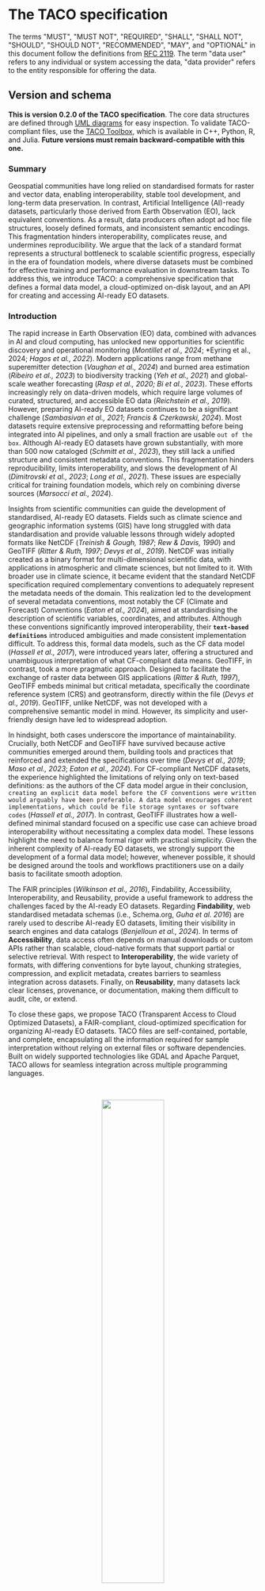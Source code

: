 # The TACO specification

The terms "MUST", "MUST NOT", "REQUIRED", "SHALL", "SHALL NOT", "SHOULD", "SHOULD NOT", "RECOMMENDED", "MAY", and "OPTIONAL" in this document follow the definitions from [RFC 2119](https://www.ietf.org/rfc/rfc2119.txt). The term "data user" refers to any individual or system accessing the data, "data provider" refers to the entity responsible for offering the data.

## Version and schema

**This is version 0.2.0 of the TACO specification**. The core data structures are defined through [UML diagrams](https://github.com/tacofoundation/specification/tree/main/diagrams) for easy inspection. To validate TACO-compliant files, use the [TACO Toolbox](https://github.com/tacofoundation/taco-toolbox), which is available in C++, Python, R, and Julia. **Future versions must remain backward-compatible with this one.**

### Summary

Geospatial communities have long relied on standardised formats for raster and vector data, enabling interoperability, stable tool development, and long-term data preservation. In contrast, Artificial Intelligence (AI)-ready datasets, particularly those derived from Earth Observation (EO), lack equivalent conventions. As a result, data producers often adopt ad hoc file structures, loosely defined formats, and inconsistent semantic encodings. This fragmentation hinders interoperability, complicates reuse, and undermines reproducibility. We argue that the lack of a standard format represents a structural bottleneck to scalable scientific progress, especially in the era of foundation models, where diverse datasets must be combined for effective training and performance evaluation in downstream tasks. To address this, we introduce TACO: a comprehensive specification that defines a formal data model, a cloud-optimized on-disk layout, and an API for creating and accessing AI-ready EO datasets.

### Introduction

The rapid increase in Earth Observation (EO) data, combined with advances in AI and cloud computing, has unlocked new opportunities for scientific discovery and operational monitoring (*Montillet et al., 2024*; *Eyring et al., 2024; *Hagos et al., 2022*). Modern applications range from methane superemitter detection (*Vaughan et al., 2024*) and burned area estimation (*Ribeiro et al., 2023*) to biodiversity tracking (*Yeh et al., 2021*) and global-scale weather forecasting (*Rasp et al., 2020; Bi et al., 2023*). These efforts increasingly rely on data-driven models, which require large volumes of curated, structured, and accessible EO data (*Reichstein et al., 2019*). However, preparing AI-ready EO datasets continues to be a significant challenge (*Sambasivan et al., 2021*; *Francis & Czerkawski, 2024*). Most datasets require extensive preprocessing and reformatting before being integrated into AI pipelines, and only a small fraction are usable `out of the box`. Although AI-ready EO datasets have grown substantially, with more than 500 now cataloged (*Schmitt et al., 2023*), they still lack a unified structure and consistent metadata conventions. This fragmentation hinders reproducibility, limits interoperability, and slows the development of AI (*Dimitrovski et al., 2023*; *Long et al., 2021*). These issues are especially critical for training foundation models, which rely on combining diverse sources (*Marsocci et al., 2024*).

Insights from scientific communities can guide the development of standardised, AI-ready EO datasets. Fields such as climate science and geographic information systems (GIS) have long struggled with data standardisation and provide valuable lessons through widely adopted formats like NetCDF (_Treinish & Gough, 1987_; _Rew & Davis, 1990_) and GeoTIFF (_Ritter & Ruth, 1997_; _Devys et al., 2019_). NetCDF was initially created as a binary format for multi-dimensional scientific data, with applications in atmospheric and climate sciences, but not limited to it. With broader use in climate science, it became evident that the standard NetCDF specification required complementary conventions to adequately represent the metadata needs of the domain. This realization led to the development of several metadata conventions, most notably the CF (Climate and Forecast) Conventions (*Eaton et al., 2024*), aimed at standardising the description of scientific variables, coordinates, and attributes. Although these conventions significantly improved interoperability, their __`text-based definitions`__ introduced ambiguities and made consistent implementation difficult. To address this, formal data models, such as the CF data model (*Hassell et al., 2017*), were introduced years later, offering a structured and unambiguous interpretation of what CF-compliant data means. GeoTIFF, in contrast, took a more pragmatic approach. Designed to facilitate the exchange of raster data between GIS applications (*Ritter & Ruth, 1997*), GeoTIFF embeds minimal but critical metadata, specifically the coordinate reference system (CRS) and geotransform, directly within the file (*Devys et al., 2019*). GeoTIFF, unlike NetCDF, was not developed with a comprehensive semantic model in mind. However, its simplicity and user-friendly design have led to widespread adoption.

In hindsight, both cases underscore the importance of maintainability. Crucially, both NetCDF and GeoTIFF have survived because active communities emerged around them, building tools and practices that reinforced and extended the specifications over time (*Devys et al., 2019*; *Maso et al., 2023*; *Eaton et al., 2024*). For CF-compliant NetCDF datasets, the experience highlighted the limitations of relying only on text-based definitions: as the authors of the CF data model argue in their conclusion, `creating an explicit data model before the CF conventions were written would arguably have been preferable. A data model encourages coherent implementations, which could be file storage syntaxes or software codes` (_Hassell et al., 2017_). In contrast, GeoTIFF illustrates how a well-defined minimal standard focused on a specific use case can achieve broad interoperability without necessitating a complex data model. These lessons highlight the need to balance formal rigor with practical simplicity. Given the inherent complexity of AI-ready EO datasets, we strongly support the development of a formal data model; however, whenever possible, it should be designed around the tools and workflows practitioners use on a daily basis to facilitate smooth adoption.

The FAIR principles (*Wilkinson et al., 2016*), Findability, Accessibility, Interoperability, and Reusability, provide a useful framework to address the challenges faced by the AI-ready EO datasets. Regarding **Findability**, web standardised metadata schemas (i.e., Schema.org, _Guha et al. 2016_) are rarely used to describe AI-ready EO datasets, limiting their visibility in search engines and data catalogs (_Benjelloun et al., 2024_). In terms of **Accessibility**, data access often depends on manual downloads or custom APIs rather than scalable, cloud-native formats that support partial or selective retrieval. With respect to **Interoperability**, the wide variety of formats, with differing conventions for byte layout, chunking strategies, compression, and explicit metadata, creates barriers to seamless integration across datasets. Finally, on **Reusability**, many datasets lack clear licenses, provenance, or documentation, making them difficult to audit, cite, or extend.

To close these gaps, we propose TACO (Transparent Access to Cloud Optimized Datasets), a FAIR-compliant, cloud-optimized specification for organizing AI-ready EO datasets. TACO files are self-contained, portable, and complete, encapsulating all the information required for sample interpretation without relying on external files or software dependencies. Built on widely supported technologies like GDAL and Apache Parquet, TACO allows for seamless integration across multiple programming languages.

<p>&nbsp;</p>
<a name="fig1">
<p align="center">
  <img src="https://github.com/user-attachments/assets/17a84407-0cd1-4da4-9e0d-2e22beda7087" width="50%">
</p>
</a>
<sub><strong>Figure 1:</strong> Conceptual organization of the TACO Specification. The Data Model (A) is composed of two layers: Logical Structure (describing the relationships between data and metadata) and Semantic Description (standardised metadata definitions). These layers collectively define the Data Format (B), specifying how data is stored, which can be created and accessed through a dedicated API (C) consisting of the ToolBox (for creation) and the Reader (for reading).</sub>
<p>&nbsp;</p>

### The specification

The TACO specification defines the data model, file format, and API ([**Figure 1**](#fig1)). Here, the **_data model_** refers to an abstract representation of a dataset that defines the rules, constraints, and relationships connecting metadata to the associated data assets ([**Figure 2**](#fig2)). The **_data format_** defines the physical representation of the dataset, specifying how data and metadata are encoded, stored, and organized. Finally, the API specifies the programmatic methods and conventions by which users and applications can interact with TACO-compliant datasets. By providing a unique and well-structured interface, the API abstracts the underlying complexity of the data format and data model, allowing data users to query, modify, and even integrate multiple TACO datasets.

#### The Data Model

The logical structure of the TACO data model is illustrated in the UML diagram in [**Figure 2**](#fig2). At its core, a TACO dataset is defined as a structured collection of minimal self-contained data units, called SAMPLEs, organized within a container, called TORTILLA, and enriched by dataset-level metadata.

<p>&nbsp;</p>
<a name="fig2">
<p align="center">
<img src="https://github.com/user-attachments/assets/f41109aa-357f-4a2c-b348-e39192a9ccc6" alt="TACO logical structure" width="75%">
</p>
</a>
<sub><strong>Figure 2:</strong> TACO logical structure. A <code>SAMPLE</code> encapsulates raw data and metadata, with a pointer to a <code>DataSource</code>. Supported data sources include <code>GDALDataset</code>, <code>BYTES</code>, and <code>TORTILLA</code>. TACO extends <code>TORTILLA</code> by adding high-level dataset metadata.</sub>
<p>&nbsp;</p>


A SAMPLE represents the minimal self-contained and smallest indivisible unit for AI training and evaluation. Each SAMPLE encapsulates the actual data and metadata ([**Figure 3**](#fig3)). Importantly, each SAMPLE contains a pointer to a DataSource that specifies how to access the underlying data. A SAMPLE supports three primary DataSource types: (i) GDALDataset, for raster or vector data readable by the GDAL library; (ii) BYTES, representing raw byte streams for unsupported or custom formats; and (iii) TORTILLA. While the BYTES option is available, GDALDataset is recommended for partial read support.

<p>&nbsp;</p>
<a name="fig3"></a>
<p align="center">
  <img src="https://github.com/user-attachments/assets/52dad4b8-d680-4f43-b666-23572e48df2e" alt="Semantic description of SAMPLE metadata" width="80%">
</p>
<sub><strong>Figure 3:</strong> Semantic description of the <code>SAMPLE</code> metadata. The <code>Metadata</code> class contains essential file identification and storage fields. An abstract <code>Extension</code> class defines the interface for optional metadata, allowing for expansion. Specific extensions (marked with <code>&lt;&lt;Extension&gt;&gt;</code> in the header) like <code>STAC</code>, <code>RAI</code>, <code>STATS</code>, <code>Flood</code>, and <code>Methane</code> inherit from <code>Extension</code>, each adding domain-specific attributes. This design enables adding extensions without modifying the core <code>Metadata</code> structure.</sub>
<p>&nbsp;</p>

The TORTILLA serves as a container that manages multiple SAMPLE instances. All SAMPLEs within a TORTILLA share a uniform metadata schema, enabling the combined metadata to be represented as a dataframe. Since TORTILLA implements the DataSource interface, it can be referenced within a SAMPLE, enabling recursive nesting of TORTILLA containers. This design supports the representation of hierarchical datasets while preserving the modularity and self-contained nature of individual SAMPLEs. Building upon TORTILLA, the TACO class extends this container structure by adding comprehensive dataset-level metadata ([**Figure 4**](#fig4)). This additional metadata provides a semantic collection overview, supporting dataset management, discovery, and interoperability.

<p>&nbsp;</p>
<a name="fig4"></a>
<p align="center">
  <img src="https://github.com/user-attachments/assets/e522fc11-7cc1-4670-a836-3491c1c2b1c2" alt="Semantic description of SAMPLE metadata" width="80%">
</p>
<sub><strong>Figure 4:</strong> Semantic description of the TACO dataset-level metadata. Core dataset information is structured in the Metadata class, linking mandatory and optional fields. Extensions, modeled through the abstract Extension class, allow modular inclusion of additional metadata such as RAI, Publications, and Sensor information, ensuring flexibility and scalability.</sub>
<p>&nbsp;</p>

#### Semantic Description

This section defines the structure of the metadata associated with each individual SAMPLE ([**Figure 3**](#fig3)) and with the TACO dataset ([**Figure 4**](#fig4)) as a whole. Metadata is organized into three categories: (1) Core (required fields), (2) Optional (non-essential fields providing additional context or supporting specific functionalities), and (3) Automatic (fields automatically generated by the TACO API; generation is based exclusively on core metadata and never on optional fields).

<p>&nbsp;</p>
<a name="tab1"></a>
<table>
  <thead>
    <tr>
      <th><strong>Field</strong></th>
      <th><strong>Type</strong></th>
      <th><strong>Details</strong></th>
    </tr>
  </thead>
  <tbody>
    <tr>
      <td><code>tortilla:id</code></td>
      <td>String</td>
      <td><strong>CORE</strong>. Unique identifier for each item.</td>
    </tr>
    <tr>
      <td><code>tortilla:file_format</code></td>
      <td>String</td>
      <td>
        <strong>CORE</strong>. The format name <strong>MUST</strong> follow the GDAL naming convention. For example:
        <ul>
          <li>GeoTIFF files use the format name <code>GTiff</code>.</li>
          <li>JPEG files use the format name <code>JPEG</code>.</li>
        </ul>
        <strong>Additional Supported Formats:</strong>
        <ul>
          <li><code>BYTES</code>: Used for data formats not supported by GDAL.</li>
          <li><code>TORTILLA</code>: Used when the file represents a nested TORTILLA structure.</li>
        </ul>
      </td>
    </tr>
    <tr>
      <td><code>tortilla:offset</code></td>
      <td>Long</td>
      <td><strong>AUTOMATIC</strong>. Byte offset where the item’s data begins in the file. This field is automatically generated by the <code>taco-toolbox</code>.</td>
    </tr>
    <tr>
      <td><code>tortilla:length</code></td>
      <td>Long</td>
      <td><strong>AUTOMATIC</strong>. Number of bytes that the item’s data occupies. This field is automatically generated by the <code>taco-toolbox</code>.</td>
    </tr>
    <tr>
      <td><code>tortilla:data_split</code></td>
      <td>String</td>
      <td>
        <strong>OPTIONAL</strong>. The data split type. <strong>MUST</strong> be one of the following:
        <ul>
          <li><code>train</code>: Training data.</li>
          <li><code>test</code>: Testing data.</li>
          <li><code>validation</code>: Validation data.</li>
        </ul>
      </td>
    </tr>
  </tbody>
</table>
<p><strong>Table 1:</strong> Core Schema for <code>SAMPLE</code> Metadata</p>
<p>&nbsp;</p>

At the `SAMPLE` level, two core attributes are required: `tortilla:id`, a unique string that identifies each `SAMPLE`, and `tortilla:file_format`, which specifies the data format—either `TORTILLA`, `BYTES`, or any format supported by GDAL. An optional field, `tortilla:data_split`, indicates the dataset partition to which the sample belongs (e.g., training, validation, or testing). Additionally, the fields `tortilla:offset` (denoting the position within a TORTILLA archive) and `tortilla:length` (the sample's size) are automatically computed by the TACO API ([**Table 1**](#tab1)). The current specification supports three optional extensions: STAC, Responsible AI (RAI), and sample statistics (STATS), which are described in detail in the [`SAMPLE` Extensions section](#sample-level-extension).

At the dataset level, TACO defines a `Metadata` class that encapsulates both core and optional fields describing the dataset’s provenance, structure, and content ([**Table 2**](#tab2)). Core fields include a persistent identifier (`id`), versioning information (`taco_version`, `dataset_version`), spatiotemporal coverage (`extent`), a human-readable description (`description`), licensing details (`licenses`), and contact information for both dataset providers (`providers`) and the individual responsible for converting the data into TACO (`data_curator`). Several of these core fields employ nested structures or lists to represent complex information. For example, both `providers` and `data_curator` are modeled as lists of `Contact` objects, each containing attributes such as name, affiliation, and email. The `extent` field uses nested list structures to capture spatial and temporal bounds, while the `licenses` field is represented by a `Licenses` class that can wrap one or more license entries.

Optional fields in the `Metadata` class include a dataset title, descriptive keywords, and high-level information about intended use, such as the task type and split strategy. Links to external resources can be provided via the optional `raw_link` and `discuss_link` fields, both represented by a `Hyperlink` class that includes an `href` and a textual `description`. TACO metadata is designed to be extensible: additional modules can be integrated by inheriting from an abstract `Extension` class. Check the [`TACO` Extensions section](#taco-level-extension) for more details.

<p>&nbsp;</p>

| **Field**         | **Type**                                           | **Details**                                                                                                           |
| ----------------- | -------------------------------------------------- | --------------------------------------------------------------------------------------------------------------------- |
| `id`              | String                                             | **CORE**. A unique identifier for the dataset.                                                                        |
| `taco_version`    | String                                             | **CORE**. The version of the TACO specification.                                                                      |
| `dataset_version` | String                                             | **CORE**. Version of the dataset.                                                                                     |
| `description`     | String                                             | **CORE**. Description of the dataset.                                                                                 |
| `licenses`        | List of strings                                    | **CORE**. License(s) of the dataset. It is recommended to use [SPDX License identifiers](https://spdx.org/licenses/). |
| `extent`          | [Extent Object](#extent-object)                    | **CORE**. Spatial and temporal extents.                                                                               |
| `providers`       | List of [Person Objects](#person-object)           | **CORE**. A list of persons who participated in the creation of the dataset.                                          |
| `curators`        | List of [Person Objects](#person-object)           | **CORE**. A list of persons responsible for converting the dataset to TACO compliance.                                |
| `title`           | String                                             | **OPTIONAL**. Title of the dataset. Maximum length: 250 characters.                                                   |
| `keywords`        | List of strings                                    | **OPTIONAL**. List of keywords describing the dataset.                                                                |
| `task`            | [Task Object](#task-extension)                        | **OPTIONAL**. Refers to the most relevant task defined by the TACO specification.                                     |
| `split_strategy`  | [Split Strategy Object](#split-strategy-extension) | **OPTIONAL**. Chosen from an explicit list of method names.                                                           |
| `discuss_link`    | [HyperLink Object](#hyperlink-object)              | **OPTIONAL**. A link to a discussion forum or community page.                                                         |
| `raw_link`        | [HyperLink Object](#hyperlink-object)              | **OPTIONAL**. Link to the raw dataset (if not in native TACO format).                                                 |

<p>&nbsp;</p>


#### Data format

The **TORTILLA** and **TACO** file formats are designed to efficiently store large-scale datasets using a binary serialization scheme ([**Figure 5**](#fig5)). Each TORTILLA file enforces a consistent schema and metadata structure across all its samples. Metadata is stored in the **FOOTER** using Apache Parquet, while the corresponding sample data is stored as a Binary Large Object (**BLOB**). Each row in the Apache Parquet file corresponds to a distinct `SAMPLE` object. The **BLOB** and the **FOOTER** are combined into a single file, constituting the TORTILLA format (see [**Figure 5**](#fig5)). Notably, the format enables partial reads of the **BLOB** during sample-level access, while the **FOOTER** is read entirely only once at load time.

<p>&nbsp;</p>
<a name="fig5"></a>
<p align="center">
  <img src="https://github.com/user-attachments/assets/47cf46be-6f40-4aec-bf97-9a674021bcfa" alt="Semantic description of SAMPLE metadata" width="80%">
</p>
<sub><strong>Figure 5:</strong> Structure of the TACO and TORTILLA file format, used as the underlying container for SAMPLEs. The format consists of a 200-byte static header followed by a dynamic segment. The static section encodes file-level metadata including a magic number (MB), footer offset (FO) and length (FL), data partition (DP), and pointers to the metadata collection (CO and CL, only for TACO). The dynamic section serializes data blobs (DATA), sample-level descriptors (FOOTER), and, in the case of TACO files only, a dataset-level metadata block (COLLECTION) encoded in UTF-8 JSON.</sub>
<p>&nbsp;</p>

A **TACO** file extends the TORTILLA format by appending dataset-level metadata (the **COLLECTION**), encoded in JSON at the end of the file. This design ensures that both TORTILLA and TACO files are self-contained, portable, and complete, encapsulating all information required to interpret samples without reliance on external files or software dependencies.

Each file begins with a fixed 200-byte **HEADER** that includes a 2-byte magic number, an 8-byte offset and length for the **FOOTER**, and an 8-byte data partition count indicating the dataset's number of segments. This count allows the TACO API to verify dataset completeness and reconstruct the full archive correctly. TACO files introduce two additional 8-byte fields for the **COLLECTION** offset and length. Both formats reserve unused space in the header for future use: 174 bytes in TORTILLA and 158 bytes in TACO.

The TACO API (Section [**API**](#api)) automatically generates certain fields based on the input data. For instance, it records sample-level offsets and lengths as columns in the **FOOTER**, enabling efficient random access to individual samples (illustrated by the red dotted line in [**Figure 5**](#fig5)). To support multi-language interoperability and partial reads, TACO relies on GDAL’s Virtual File System (VFS), particularly the `/vsisubfile/` handler, which allows byte ranges within a TACO file to be treated as standalone `GDALDataset` objects. This enables fast random access without reading the entire **BLOB** region. TACO also supports cloud-optimized access, leveraging additional GDAL VFS handlers such as `/vsicurl/`, `/vsis3/`, `/vsiaz/`, `/vsigs/`, `/vsioss/`, and `/vsiswift/`, ensuring high-performance reads across diverse cloud storage platforms.

<p>&nbsp;</p>
<a name="fig6"></a>
<p align="center">
  <img src="https://github.com/user-attachments/assets/ac910f8e-84d8-4b1a-bcbe-d46dba349692" width="80%">
</p>
<sub><strong>Figure 6:</strong> This diagram illustrates the key components of the TACO Toolbox API and their relationships. The Toolbox is responsible for creating, editing, and mapping between standards.</sub>
<p>&nbsp;</p>

#### API

The TACO API consists of two main components: the **Toolbox** ([**Figure 6**](#fig6)) and the **Reader** ([**Figure 7**](#fig7)). The Toolbox provides data classes for the core TACO models—`SAMPLE`, `TORTILLA`, and `TACO`—enabling users to define and modify dataset structures entirely through code. It includes a `create()` method that serializes both data and metadata into fully compliant TACO or TORTILLA files. Additionally, the `edit()` method allows users to update existing files, whether adjusting the `COLLECTION` or the `FOOTER`.

Format conversion is supported through optional utilities such as `tortilla2taco()`, `taco2tortilla()`, `footer2geoparquet()`, and `footer2geoparquetstac()`. Exporters like `collection2stac()`, `collection2croissant()`, `collection2datacite()`, and `collection2datacard()` enable collection-level metadata generation in STAC, Croissant, DataCite, or Markdown formats.

The **Reader** component provides a simple interface to load and interact with TACO and TORTILLA files. It implements a `load()` function that retrieves the `FOOTER` and, if called with `collection=True`, also returns the `COLLECTION`. A `compile()` function must also be provided to create smaller subsets of existing TACO or TORTILLA files.

The Reader is designed to operate within a DataFrame interface in the target programming language (e.g., R, Python, or Julia), mapping the `FOOTER` to a DataFrame object. Additionally, a `read` method must be implemented on the DataFrame to expose GDAL VFS access (Figure\~\ref{fig\:api\_reader}). Optional helper functions can also be included to perform sanity checks and validate file compliance with the TACO format specification.

<p>&nbsp;</p>
<a name="fig7"></a>
<p align="center">
  <img src="https://github.com/user-attachments/assets/ac910f8e-84d8-4b1a-bcbe-d46dba349692" width="80%">
</p>
<sub><strong>Figure 7:</strong> Overview of the TACO Reader API. This diagram illustrates the core components and their interactions. The Reader parses the FOOTER of TACO and TORTILLA objects and converts them into a DataFrame. Individual SAMPLEs can then be accessed using the read method, which enables sample-level querying and downstream analysis.</sub>
<p>&nbsp;</p>

## Extensions

### Sample-level Semantic Description

#### STAC extension

This section describes the integration of SpatioTemporal Asset Catalog (STAC) metadata at the item level, where each `SAMPLE` corresponds to a STAC Item. STAC provides a standardized schema for spatially and temporally contextualizing assets. Although our schema does not adopt the exact naming conventions defined in official STAC, the current `SAMPLE` STAC extension allows for a direct mapping between the two specifications.

<table>
  <thead>
    <tr>
      <th><strong>Field</strong></th>
      <th><strong>Type</strong></th>
      <th><strong>Details</strong></th>
    </tr>
  </thead>
  <tbody>
    <tr>
      <td><code>stac:crs</code></td>
      <td>String</td>
      <td><strong>CORE</strong>. The Coordinate Reference System (CRS), specified using a recognized authority (EPSG, ESRI or SR-ORG).</td>
    </tr>
    <tr>
      <td><code>stac:geotransform</code></td>
      <td>Array of Floats</td>
      <td><strong>CORE</strong>. A 6-element array defining the affine transformation from pixel to spatial coordinates, following GDAL conventions:  
        <ul>
          <li><code>a</code>: Top-left x-coordinate of the upper-left pixel</li>
          <li><code>b</code>: Pixel width (x-resolution)</li>
          <li><code>c</code>: Row rotation (usually 0)</li>
          <li><code>d</code>: Top-left y-coordinate of the upper-left pixel</li>
          <li><code>e</code>: Column rotation (usually 0)</li>
          <li><code>f</code>: Negative pixel height (y-resolution, negative for north-up)</li>
        </ul>
      </td>
    </tr>
    <tr>
      <td><code>stac:tensor_shape</code></td>
      <td>Array of integers</td>
      <td><strong>CORE</strong>. The spatial dimensions of the sample.</td>
    </tr>
    <tr>
      <td><code>stac:time_start</code></td>
      <td>Integer</td>
      <td><strong>CORE</strong>. Timestamp in seconds since UNIX epoch, representing the nominal start of acquisition.</td>
    </tr>
    <tr>
      <td><code>stac:time_end</code></td>
      <td>Integer</td>
      <td><strong>CORE</strong>. Timestamp marking the end of the acquisition or composite period.</td>
    </tr>
    <tr>
      <td><code>stac:centroid</code></td>
      <td>String</td>
      <td><strong>AUTOMATIC</strong>. Centroid of the sample in WKT <code>POINT</code> (EPSG:4326).</td>
    </tr>
  </tbody>
</table>

#### RAI extension

The RAI (Responsible AI) extension automatically enriches each `SAMPLE` with socioeconomic and environmental indicators by spatially overlaying its footprint with global datasets.

<table>
  <thead>
    <tr>
      <th><strong>Field</strong></th>
      <th><strong>Type</strong></th>
      <th><strong>Details</strong></th>
    </tr>
  </thead>
  <tbody>
    <tr>
      <td><code>rai:elevation</code></td>
      <td>Long</td>
      <td><strong>AUTOMATIC</strong>. Average elevation in meters within the Sample footprint (from <a href="https://doi.org/10.5069/G9028PQB">Copernicus DEM</a>).</td>
    </tr>
    <tr>
      <td><code>rai:cisi</code></td>
      <td>Float</td>
      <td><strong>AUTOMATIC</strong>. Critical Infrastructure Spatial Index (0–1). See <a href="https://doi.org/10.1038/s41597-022-01218-4">doi:10.1038/s41597-022-01218-4</a>.</td>
    </tr>
    <tr>
      <td><code>rai:gdp</code></td>
      <td>Float</td>
      <td><strong>AUTOMATIC</strong>. GDP (USD/year) averaged over footprint. See <a href="https://doi.org/10.1038/sdata.2018.4">doi:10.1038/sdata.2018.4</a>.</td>
    </tr>
    <tr>
      <td><code>rai:hdi</code></td>
      <td>Float</td>
      <td><strong>AUTOMATIC</strong>. Human Development Index (0–1). See <a href="https://doi.org/10.1038/sdata.2018.4">doi:10.1038/sdata.2018.4</a>.</td>
    </tr>
    <tr>
      <td><code>rai:gmi</code></td>
      <td>Float</td>
      <td><strong>AUTOMATIC</strong>. Global human modification index. See <a href="https://doi.org/10.5194/essd-12-1953-2020">doi:10.5194/essd-12-1953-2020</a>.</td>
    </tr>
    <tr>
      <td><code>rai:pop</code></td>
      <td>Float</td>
      <td><strong>AUTOMATIC</strong>. Estimated population (LandScan). See <a href="https://doi.org/10.48690/1531770">doi:10.48690/1531770</a>.</td>
    </tr>
    <tr>
      <td><code>rai:admin0</code></td>
      <td>String</td>
      <td><strong>AUTOMATIC</strong>. Country-level boundary. See <a href="https://doi.org/10.1371/journal.pone.0231866">doi:10.1371/journal.pone.0231866</a>.</td>
    </tr>
    <tr>
      <td><code>rai:admin1</code></td>
      <td>String</td>
      <td><strong>AUTOMATIC</strong>. District-level boundary. Same source as above.</td>
    </tr>
    <tr>
      <td><code>rai:admin2</code></td>
      <td>String</td>
      <td><strong>AUTOMATIC</strong>. Municipality-level boundary. Same source as above.</td>
    </tr>
  </tbody>
</table>

#### STATS extension

The STATS extension provides descriptive statistics summarizing the pixel values of each `SAMPLE`. These statistics are computed automatically by the TACO API when the `file_format` is set to `Gtiff`, and they are calculated per band across the spatial dimensions (height × width) of the image. This extension defines four fields: `stats:mean`, `stats:min`, `stats:max`, and `stats:std`. Each field is represented as an array of scalars, with one value per channel. These statistics are essential for tasks such as input normalization, quality assessment, and characterization of value distributions across heterogeneous datasets. Importantly, when all samples in a TORTILLA archive include STATS metadata, the TACO API enables users to compute global or subset-level statistics through pooled variance and weighted averages, without requiring the entire dataset to be loaded into memory.

#### STATS Fields

| Field        | Type            | Description                                                                                |
| ------------ | --------------- | ------------------------------------------------------------------------------------------ |
| `stats:mean` | Array of Floats | **AUTOMATIC**. The mean value of each band, computed across the height × width spatial dimensions.        |
| `stats:min`  | Array of Floats | **AUTOMATIC**. The minimum value of each band across the image.                                           |
| `stats:max`  | Array of Floats | **AUTOMATIC**. The maximum value of each band across the image.                                           |
| `stats:std`  | Array of Floats | **AUTOMATIC**. The standard deviation of each band. |


### TACO-level Semantic Description

#### Extent object

Describes the spatial and temporal coverage of the entire dataset. Both spatial and temporal extents are required.

| **Field**  | **Type**         | **Details**                                                              |
| ---------- | ---------------- | ------------------------------------------------------------------------ |
| `spatial`  | List of numbers  | **CORE**. Bounding box defined as `[xmin, ymin, xmax, ymax]` in EPSG:4326.         |
| `temporal` | List of integers | **CORE**. Start and end dates in milliseconds since Unix Epoch (Jan 1, 1970, UTC). |

#### Person object

The **Person object** is based on the [STAC Extension](https://github.com/stac-extensions/contacts) proposed by Matthias Mohr. It identifies and provides contact details for a person or organization responsible for a resource.

| **Field**      | **Type**             | **Details**                                                                   |
| -------------- | -------------------- | ----------------------------------------------------------------------------- |
| `name`         | String               | **CORE**. Name of the responsible person (if `organization` is missing).                |
| `organization` | String               | **OPTIONAL**. Affiliation of the contact (if `name` is missing).                            |
| `emails`       | List of Info Objects | **OPTIONAL**. Optional email addresses.                                                     |
| `roles`        | List of strings      | **OPTIONAL**. Optional roles (duties, functions, permissions) associated with this contact. |

#### Hyperlink Object

The Hyperlink class defines a URL and its associated description. The URL must follow [RFC 3986](https://www.rfc-editor.org/rfc/rfc3986) standards.

| **Field**     | **Type** | **Details**                                          |
| ------------- | -------- | ---------------------------------------------------- |
| `href`        | String   | **CORE**. URL of the resource. Must be a valid URI (RFC 3986). |
| `description` | String   | **OPTIONAL**. Optional explanation or context for the hyperlink.   |

#### Task Extension

The `task` field must be a string selected from a well-defined and consistent list of supported ML tasks. It defines the primary ML task that the dataset supports.

| **Field** | **Type**         | **Details**                    |
| --------- | ---------------- | ------------------------------ |
| `task`    | String (Literal) | **CORE**. Type of machine learning task. |

The task field must be one of the following values:

* **Regression**: Estimates a numeric and continuous value.
* **Classification**: Assigns predefined class labels to an output.
* **Scene Classification**: Assigns a single class label to an entire scene or area.
* **Object Detection**: Identifies and localizes objects using bounding boxes.
* **Segmentation**: Labels individual pixels in an image.
* **Semantic Segmentation**: Pixel-wise classification without object differentiation.
* **Instance Segmentation**: Labels each distinct object at the pixel level.
* **Panoptic Segmentation**: Merges semantic and instance segmentation.
* **Similarity Search**: Checks if a query matches any reference item.
* **Generative**: Produces synthetic data.
* **Image Captioning**: Generates textual descriptions of images.
* **Super Resolution**: Enhances image resolution and detail.
* **Denoising**: Removes noise artifacts.
* **Inpainting**: Reconstructs missing/corrupt regions.
* **Colorization**: Adds color to grayscale images.
* **Style Transfer**: Transfers style from one image to another.
* **Deblurring**: Removes blur from an image.
* **Dehazing**: Removes haze/fog to enhance clarity.
* **General**: Use only if no specific task applies; clarify as needed.

#### Split Strategy Extension

The core `split_strategy` field is a string that **must** be chosen from a predefined list of supported splitting approaches. This field details how the dataset is partitioned into distinct subsets, typically for training, validation, and testing machine learning models.

| **Field**        | **Type**         | **Details**                           |
| ---------------- | ---------------- | ------------------------------------- |
| `split_strategy` | String (Literal) | **CORE**. The method used to split the dataset. |

**Supported `split_strategy` values:**

* **random**: The dataset is split into training, validation, and testing subsets through a randomized process.
* **stratified**: The dataset is split while preserving the distribution of a specific property, such as temporal periods (e.g., splitting by year or season) or spatial characteristics (e.g., by geographic location).
* **other**: The dataset is split using a custom or non-standard method. Additional description is recommended.
* **none**: The dataset is not explicitly divided into subsets.
* **unknown**: The method used to split the dataset is not known or unspecified.

#### Sensor Extension

The Sensor extension provides information about the optical remote sensing data, including the sensor used and the spectral bands available. Users can specify the sensor name (e.g., `landsat8oli`, `sentinel2msi`) and optionally select a subset of bands (e.g., `landsat8oli[B01, B02]`). If recognized, the TACO API automatically populates the corresponding bands.

| **Field** | **Type**             | **Details**                                                                                                                                                                                                                                                         |
| --------- | -------------------- | ------------------------------------------------------------------------------------------------------------------------------------------------------------------------------------------------------------------------------------------------------------------- |
| `sensor`  | String               | **CORE**. The sensor that acquired the data (optional). **Supported sensors:** `landsat1mss`, `landsat2mss`, `landsat3mss`, `landsat4mss`, `landsat5mss`, `landsat4tm`, `landsat5tm`, `landsat7etm`, `landsat8oli`, `landsat9oli`, `sentinel2msi`, `eo1ali`, `aster`, `modis` |
| `bands`   | List of [Spectral Band](#spectral-band-extension) objects | **OPTIONAL**. A list of spectral band objects. If not provided directly, it will be inferred from the `sensor` field if recognized.


#### Spectral Band Extension

The spectral band extension describes characteristics of individual bands associated with a given sensor.

| **Field**             | **Type** | **Details**                                                                    |
| --------------------- | -------- | ------------------------------------------------------------------------------ |
| `name`                | String   | Unique name of the band (e.g., "B02", "red") (**required**)                    |
| `index`               | Integer  | Index of the band                                                              |
| `common_name`         | String   | Common name (e.g., "blue", "green") (optional)                                 |
| `description`         | String   | Description of the band (optional)                                             |
| `unit`                | String   | Unit of measurement (optional)                                                 |
| `center_wavelength`   | Float    | Central wavelength of the band (optional)                                      |
| `full_width_half_max` | Float    | Full width at half maximum (FWHM), a measure of spectral resolution (optional) |

#### Label Extension

The Label extension defines label data in a dataset. A `Label` object includes a list of `LabelClass` objects.

| **Field**           | **Type**                   | **Details**                                                    |
| ------------------- | -------------------------- | -------------------------------------------------------------- |
| `label_classes`     | List of [Label Class](#label-class-extension) Objects | A list where each element defines a label class (**required**) |
| `label_description` | String                     | An optional description of the labels used                     |

#### Label Class Extension

Each `LabelClass` defines a specific category or class in the dataset.

| **Field**     | **Type**          | **Details**                                                         |
| ------------- | ----------------- | ------------------------------------------------------------------- |
| `name`        | String            | Unique human-readable name (e.g., "car", "building") (**required**) |
| `category`    | String or Integer | A broader category the label belongs to (**required**)              |
| `description` | String            | Optional detailed description                                       |

#### Scientific Extension

This extension standardizes links to related scientific publications. The TACO scientific extension is based on the [STAC Scientific Extension](https://github.com/stac-extensions/scientific).

| **Field**      | **Type**                    | **Details**                                                                              |
| -------------- | --------------------------- | ---------------------------------------------------------------------------------------- |
| `doi`          | String                      | Digital Object Identifier (DOI) of the dataset                                           |
| `citation`     | String                      | Full BibTeX citation                                                                     |
| `summary`      | String                      | Brief dataset summary                                                                    |
| `publications` | List of [Publication](#publication-extension) Objects | A list of related scientific works, conforming to the `Publication Object` specification |

#### Publication Extension

The `Publication` object contains metadata for a scientific publication related to the dataset.

| **Field**  | **Type** | **Details**                                           |
| ---------- | -------- | ----------------------------------------------------- |
| `doi`      | String   | DOI of the publication (**required**)                 |
| `citation` | String   | Full BibTeX citation (**required**)                   |
| `summary`  | String   | Summary or abstract of the publication (**required**) |


### Facilitating dataset streaming with TOGs

Since version 0.0.2, TACO supports fully streamable datasets, offering significant benefits for nested datasets. These streaming capabilities eliminate the need to copy the whole dataset to a local disk by enabling on-demand reading, which improves performance in cloud-based workflows. This mechanism substantially reduces the HTTP GET requests typically incurred when accessing individual samples. In non-streaming workflows, inspecting each sample within a nested dataset leads to a separate Parquet read per sample. This translates into multiple HTTP requests on cloud infrastructure, increasing both latency and operational cost.

<p>&nbsp;</p>
<a name="fig7"></a>
<p align="center">
  <img src="https://github.com/user-attachments/assets/a895b1b0-093e-4e5a-b6ca-5dd40d9d8112" width="80%">
</p>
<sub><strong>Figure 8:</strong>Structure of the streamable TACO file format. Unlike the conventional TACO, the streamable variant explicitly encodes byte-level `offset` and `length` values for each data sample, enabling efficient random access to nested content. In this example, the format supports hierarchical access to `TORTILLA` samples and their associated GeoTIFF components. Metadata is organized across multiple Parquet tables, each exposing the necessary layout information for deserialization. The final table encodes fine-grained chunking (e.g., `lrf::0`, `lrf::1`), supporting selective retrieval of individual nD array blocks.</sub>
<p>&nbsp;</p>


To address this, TACO now embeds all metadata (including nested metadata) directly into the FOOTER dataset, including top-level sample metadata and fine-grained chunking details. As illustrated in Figure 8, the footer is organized as a sequence of *n + 2* Parquet objects, where *n* is the nesting depth (with *n = 0* for non-nested datasets).  Regardless of the specific case, two Parquet objects MUST always included:

- A **top-level** Parquet file containing sample-level metadata.
- A **bottom-level** Parquet file containing chunking-level metadata.

The TACO file HEADER stores the byte offset and length only of the first Parquet object in the FOOTER. Each Parquet object includes object-level metadata as a JSON string under the key **`pointer`**, formatted as `OFFSETLENGTH(A, B)`, where *A* and *B* are the byte offset and length of the next Parquet object. This chain continues until a **`pointer`** value of *NULL* indicates the end of the metadata sequence. Additionally, all Parquet objects in the FOOTER include a column named `tortilla:root`, which acts as a primary key to preserve the relational structure across dataset levels.

#### Hierarchical data access and return types at each level

The hierarchical design of the streamable TACO format enables intuitive and efficient data access. The `.read()` method at each level returns an object corresponding to that level's data structure, facilitating smooth traversal through nested datasets:

* **Reading a Sample-Level with `TORTILLA` data object:**

  ```python
  db.read("img1")
  ```

Returns a **DataFrame object** containing metadata for the sample `"img1"`. This DataFrame includes references to nested objects but does not load the nested content itself.

* **Reading a Sample-Level with `Gtiff` data object:**

  ```python
  db.read("img1").read("lrf")
  ```

Returns a **VFS (Virtual File System) GDAL string snippet**, representing a handle to the GeoTIFF component `"lrf"` associated with the sample `"img1"`. This string can be passed directly to GDAL-compatible libraries for raster access without fully materializing the file.

* **Chunk-level read:**

  ```python
  db.read("img1").read("lrf::2")
  ```
  
Returns a [**PyArrow Tensor**](https://arrow.apache.org/docs/python/generated/pyarrow.Tensor.html) object corresponding to a fine-grained chunk (e.g., the third chunk) of the n-dimensional array within the `"lrf"` GeoTIFF. This progressive reading strategy optimizes I/O operations by avoiding unnecessary data loading, enabling scalable and efficient workflows in large, nested remote sensing datasets.


#### TACO Optimized GeoTIFF (TOG) data object

When using streaming mode, the **data for each sample must be saved as a TACO Optimized GeoTIFF (TOG)**. A TOG is a GDAL-compatible GeoTIFF file created with specific compression and tiling settings to support efficient, ML-friendly workflows.


| Parameter    | Value    | Notes                                                    |
| ------------ | -------- | -------------------------------------------------------- |
| `driver`     | `"COG"`  | Cloud-Optimized GeoTIFF format                           |
| `interleave` | `"tile"` | Ensures optimal layout for tiled reading                 |
| `blocksize`  | `n`      | Must be divisible by 16.                                 |
| `compress`   | `"zstd"` | Zstandard compression for fast and efficient storage     |
| `level`      | `13`     | Compression level                                        |
| `bigtiff`    | `"yes"`  | Enables support for files larger than 4 GiB              |
| `overview`   | `"none"` | No OVERVIEWS MUST be generated                           |
| `predictor`  | `"yes"`  | Enables predictor for better compression ratios          |

#### Precomputed Histogram information

Many preprocessing tasks in remote sensing and machine learning workflows require an understanding of histogram statistics. For example, normalizing pixel values between the 2.5th and 98.5th percentiles (p2.5 and p98.5) is a common practice to minimize the influence of outliers. Other typical applications include contrast stretching to enhance image visual quality and adaptive thresholding for feature detection based on intensity distribution.

Generating histograms across all samples in a dataset requires a forward pass through the entire data, which can be computationally expensive, especially for large-scale or nested datasets. While tools like GDAL provide commands such as `gdalinfo -hist -approx_stats -json` to extract histogram metadata directly from images, this approach still necessitates reading all metadata before accessing the actual statistics, limiting efficiency in streaming scenarios.

To overcome this limitation, we propose a new method for streaming datasets within TACO. Because TACO enforces that all samples share the same metadata schema and nested structure, we store precomputed histograms as TORTILLA with `special` TOG files. It is special because instead of the typical `tile=True` setting used for raster data, we save histograms with `tile=False`, storing them as stripped GeoTIFFs optimized for sequential reading. To simplify processing, histograms are standardized to a fixed width of 100 bins. The dataset values used to compute these histograms are normalized linearly between the global minimum and maximum of the dataset, then scaled to the 0–255 range. This quantization reduces precision but facilitates compact storage and efficient transmission. The primary goal is not to preserve absolute precision but to provide consistent, comparable histogram representations for normalization and statistical analysis. Utilizing this metadata, the TACO reader API can efficiently provide non-parametric statistics and histograms to users at the sample, subset, or entire dataset level.
